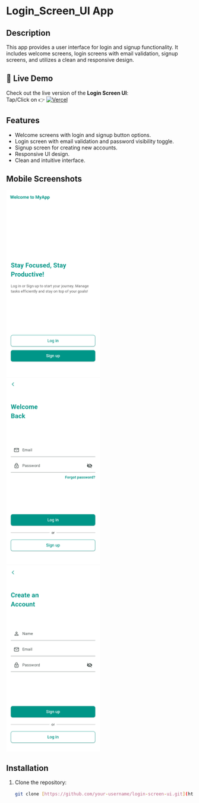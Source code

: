 # Login_Screen_UI App

## Description

This app provides a user interface for login and signup functionality. It includes welcome screens, login screens with email validation, signup screens, and utilizes a clean and responsive design.

## 🚀 Live Demo  
Check out the live version of the **Login Screen UI**:  
Tap/Click on 👉 [![Vercel](https://img.shields.io/badge/Deployed%20on-Vercel-000000?style=for-the-badge&logo=vercel&logoColor=white)](https://login-screen-ui.vercel.app/)

## Features

- Welcome screens with login and signup button options.
- Login screen with email validation and password visibility toggle.
- Signup screen for creating new accounts.
- Responsive UI design.
- Clean and intuitive interface.

## Mobile Screenshots

<img src="./welcome_screen_mobile.png" alt="Welcome Screen Mobile" width="50%"/>
<img src="./login_screen_mobile.png" alt="Login Screen Mobile" width="50%"/>
<img src="./signup_screen_mobile.png" alt="Signup Screen Mobile" width="50%"/>

## Installation

1. Clone the repository:
   ```bash
   git clone [https://github.com/your-username/login-screen-ui.git](https://www.google.com/search?q=https://github.com/your-username/login-screen-ui.git)  // Replace with your repo URL
